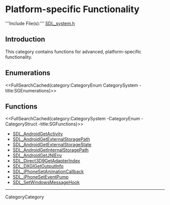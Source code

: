 
# Platform-specific Functionality

'''Include File(s):'''  [SDL_system.h](http://hg.libsdl.org/SDL/file/default/include/SDL_system.h)


## Introduction
This category contains functions for advanced, platform-specific functionality.

## Enumerations
<<FullSearchCached(category:CategoryEnum CategorySystem -title:SGEnumerations)>>

<!-- #== Structures == -->
<!-- #<<FullSearchCached(category:CategoryStruct CategorySystem -title:SGStructures)>> -->

## Functions
<<FullSearchCached(category:CategorySystem -CategoryEnum -CategoryStruct -title:SGFunctions)>>

<!-- BEGIN CATEGORY LIST -->
- [SDL_AndroidGetActivity](SDL_AndroidGetActivity)
- [SDL_AndroidGetExternalStoragePath](SDL_AndroidGetExternalStoragePath)
- [SDL_AndroidGetExternalStorageState](SDL_AndroidGetExternalStorageState)
- [SDL_AndroidGetInternalStoragePath](SDL_AndroidGetInternalStoragePath)
- [SDL_AndroidGetJNIEnv](SDL_AndroidGetJNIEnv)
- [SDL_Direct3D9GetAdapterIndex](SDL_Direct3D9GetAdapterIndex)
- [SDL_DXGIGetOutputInfo](SDL_DXGIGetOutputInfo)
- [SDL_iPhoneSetAnimationCallback](SDL_iPhoneSetAnimationCallback)
- [SDL_iPhoneSetEventPump](SDL_iPhoneSetEventPump)
- [SDL_SetWindowsMessageHook](SDL_SetWindowsMessageHook)
<!-- END CATEGORY LIST -->
----
CategoryCategory
